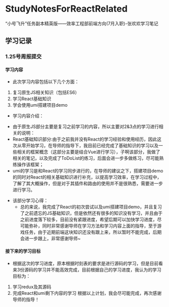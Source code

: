 # StudyNotesForReactRelated
“小号飞升”任务副本精英版——效率工程部前端方向(7月入职)-张欢欢学习笔记
## 学习记录
### 1.25号周报提交
#### 学习内容
* 此次学习内容包括以下几个方面：
1. 复习原生JS相关知识（包括ES6）
2. 学习React基础知识
3. 学会使用umi搭建项目demo
* 学习内容介绍：
 - 由于原生JS部分主要是复习之前学习的内容，所以主要对2&3点的学习进行相关的说明：
 - React基础知识部分:由于之前我并没有React的学习经验和使用经历，因此这次从零开始学习，在导师的指导下，我目前已经完成了基础知识的学习以及一些相关的框架概念（这部分主要是结合Vue进行学习），子啊该部分，我做了相关的笔记，以及完成了ToDoList的练习，后面会进一步多做练习，尽可能熟练操作该框架；
 - umi的学习是和React的学习同步进行的，在导师的建议之下，搭建项目demo的同时对React的相关基础知识进行补充，以提高学习效率，在学习过程中，了解了其大概操作，但是对于其插件和路由的使用并不是很熟悉，需要进一步进行学习。
* 该部分学习心得：
  - 总的来说，我完成了React的初次尝试以及umi搭建项目demo，并且复习了之前遗忘的JS基础知识，但是依然还有很多的知识没有学习，并且由于之前进度落下较多，目前没有紧跟进度，希望后期可以加快学习进度，尽可能弥补，同时非常感谢导师在学习方法和学习内容上面的指导，至于游戏任务，由于近期前端这块知识还没有跟上来，所以暂时不能完成，后期会进一步跟上，非常感谢导师~

####  接下来的学习目标
- 根据这次的学习进度，原本根据时刻表的要求是进行源码的学习，但是目前看来3份源码的学习并不能高效完成，目前根据自己的学习进度，我认为的学习目标为：
 1. 学习redux及其源码
 2. 完成React和umi剩下内容的学习
根据以上计划，我会尽可能完成，再次感谢导师的指导！
